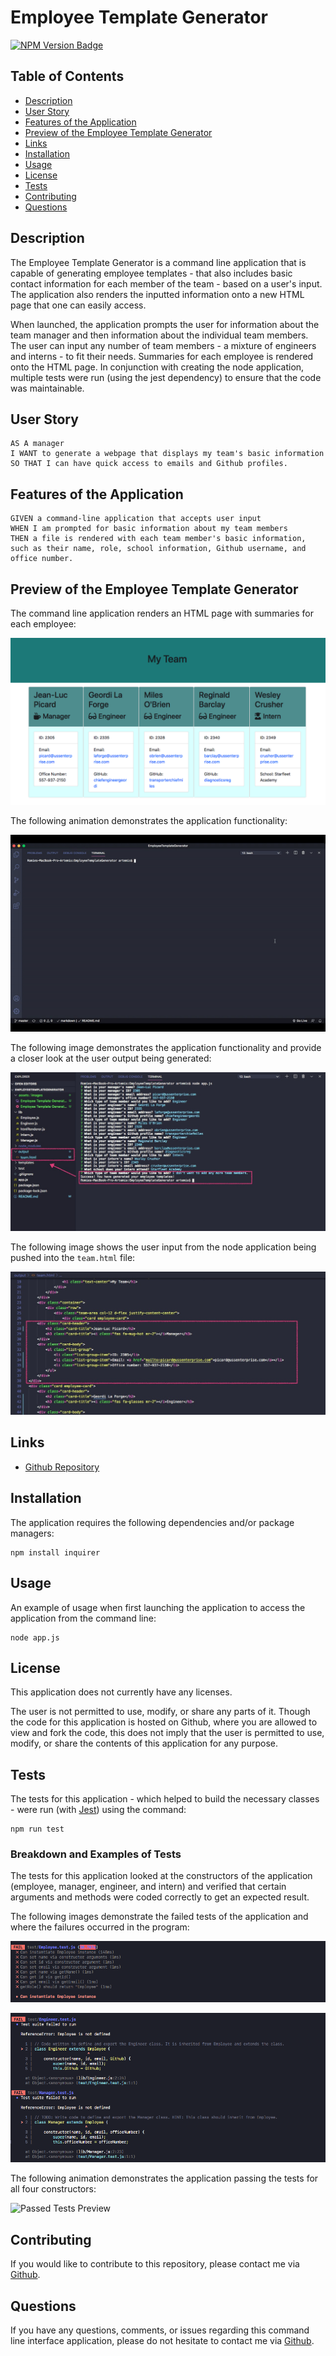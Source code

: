 # Employee Template Generator

[![NPM Version Badge](https://badge.fury.io/js/%40angular%2Fcore.svg)](https://badge.fury.io/js/%40angular%2Fcore)

## Table of Contents
*  [Description](#description)
*  [User Story](#user-story)
*  [Features of the Application](#features-of-the-application)
*  [Preview of the Employee Template Generator](#preview-of-the-employee-template-generator)
*  [Links](#links)
*  [Installation](#installation)
*  [Usage](#usage)
*  [License](#license)
*  [Tests](#tests)
*  [Contributing](#contributing)
*  [Questions](#questions)

## Description

The Employee Template Generator is a command line application that is capable of generating employee templates - that also includes basic contact information for each member of the team - based on a user's input. The application also renders the inputted information onto a new HTML page that one can easily access.

When launched, the application prompts the user for information about the team manager and then information about the individual team members. The user can input any number of team members - a mixture of engineers and interns - to fit their needs. Summaries for each employee is rendered onto the HTML page. In conjunction with creating the node application, multiple tests were run (using the jest dependency) to ensure that the code was maintainable.

## User Story
~~~
AS A manager   
I WANT to generate a webpage that displays my team's basic information  
SO THAT I can have quick access to emails and Github profiles.
~~~

## Features of the Application
~~~
GIVEN a command-line application that accepts user input  
WHEN I am prompted for basic information about my team members  
THEN a file is rendered with each team member's basic information, such as their name, role, school information, Github username, and office number.
~~~

## Preview of the Employee Template Generator

The command line application renders an HTML page with summaries for each employee:

![My Team Preview](assets/images/myTeamPreview.png)

The following animation demonstrates the application functionality:

![Employee Template Generator](https://github.com/rh9891/EmployeeTemplateGenerator/blob/master/assets/images/Employee%20Template%20Generator.gif)

The following image demonstrates the application functionality and provide a closer look at the user output being generated:

![Output Preview](assets/images/outputPreview.jpg)

The following image shows the user input from the node application being pushed into the `team.html` file:

![Team HTML Preview](assets/images/teamHTMLPreview.jpg)

## Links

* [Github Repository](https://github.com/rh9891/EmployeeTemplateGenerator)

## Installation

The application requires the following dependencies and/or package managers:
~~~
npm install inquirer
~~~

## Usage

An example of usage when first launching the application to access the application from the command line:
~~~
node app.js
~~~

## License

This application does not currently have any licenses.

The user is not permitted to use, modify, or share any parts of it. Though the code for this application is hosted on Github, where you are allowed to view and fork the code, this does not imply that the user is permitted to use, modify, or share the contents of this application for any purpose.

## Tests

The tests for this application - which helped to build the necessary classes - were run (with [Jest](https://jestjs.io/docs/en/getting-started)) using the command:
~~~
npm run test
~~~

### Breakdown and Examples of Tests 

The tests for this application looked at the constructors of the application (employee, manager, engineer, and intern) and verified that certain arguments and methods were coded correctly to get an expected result.

The following images demonstrate the failed tests of the application and where the failures occurred in the program:

![Failed Employee Test Preview](assets/images/failedEmployeeTest.png)

![Failed Engineer and Manager Test Preview](assets/images/failedEngineerManagerTest.png)

The following animation demonstrates the application passing the tests for all four constructors:

![Passed Tests Preview](assets/images/passedTestsPreview.gif)

## Contributing

If you would like to contribute to this repository, please contact me via [Github](https://github.com/rh9891).

## Questions

If you have any questions, comments, or issues regarding this command line interface application, please do not hesitate to contact me via [Github](https://github.com/rh9891).